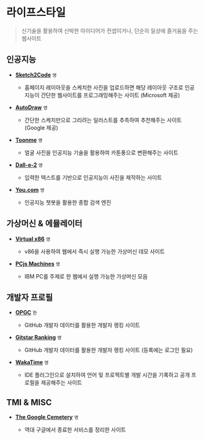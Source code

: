 # 라이프스타일

> 신기술을 활용하여 신박한 아이디어가 컨셉이거나, 단순히 일상에 즐거움을 주는 웹사이트

## 인공지능

- **[Sketch2Code](https://sketch2code.azurewebsites.net)** `영`

  - 홈페이지 레이아웃을 스케치한 사진을 업로드하면 해당 레이아웃 구조로 인공지능이 간단한 웹사이트를 프로그래밍해주는 사이트 (Microsoft 제공)

- **[AutoDraw](https://www.autodraw.com)** `영`

  - 간단한 스케치만으로 그리려는 일러스트를 추측하여 추천해주는 사이트 (Google 제공)

- **[Toonme](https://toonme.com)** `영`

  - 얼굴 사진을 인공지능 기술을 활용하여 카툰풍으로 변환해주는 사이트

- **[Dall-e-2](https://openai.com/dall-e-2)** `영`

  - 입력한 텍스트를 기반으로 인공지능이 사진을 제작하는 사이트

- **[You.com](https://you.com)** `영`

  - 인공지능 챗봇을 활용한 종합 검색 엔진

## 가상머신 & 에뮬레이터

- **[Virtual x86](https://copy.sh/v86)** `영`

  - v86을 사용하여 웹에서 즉시 실행 가능한 가상머신 데모 사이트

- **[PCjs Machines](https://www.pcjs.org)** `영`

  - IBM PC를 주제로 한 웹에서 실행 가능한 가상머신 모음

## 개발자 프로필

- **[OPGC](https://opgc.me)** `한`

  - GitHub 개발자 데이터를 활용한 개발자 랭킹 사이트

- **[Gitstar Ranking](https://gitstar-ranking.com)** `영`

  - GitHub 개발자 데이터를 활용한 개발자 랭킹 사이트 (등록에는 로그인 필요)

- **[WakaTime](https://wakatime.com)** `영`

  - IDE 플러그인으로 설치하여 언어 및 프로젝트별 개발 시간을 기록하고 공개 프로필을 제공해주는 사이트

## TMI & MISC

- **[The Google Cemetery](https://gcemetery.co)** `영`

  - 역대 구글에서 종료한 서비스를 정리한 사이트
